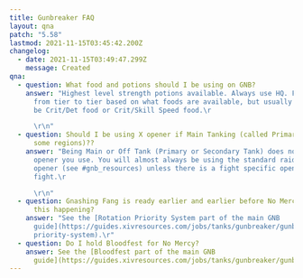 ```yaml
---
title: Gunbreaker FAQ
layout: qna
patch: "5.58"
lastmod: 2021-11-15T03:45:42.200Z
changelog:
  - date: 2021-11-15T03:49:47.299Z
    message: Created
qna:
  - question: What food and potions should I be using on GNB?
    answer: "Highest level strength potions available. Always use HQ. Food will vary
      from tier to tier based on what foods are available, but usually it will
      be Crit/Det food or Crit/Skill Speed food.\r

      \r\n"
  - question: Should I be using X opener if Main Tanking (called Primary Tank in
      some regions)??
    answer: "Being Main or Off Tank (Primary or Secondary Tank) does not affect what
      opener you use. You will almost always be using the standard raid buff
      opener (see #gnb_resources) unless there is a fight specific opener for a
      fight.\r

      \r\n"
  - question: Gnashing Fang is ready earlier and earlier before No Mercy, why is
      this happening?
    answer: "See the [Rotation Priority System part of the main GNB
      guide](https://guides.xivresources.com/jobs/tanks/gunbreaker/gunbreaker/#\
      priority-system).\r"
  - question: Do I hold Bloodfest for No Mercy?
    answer: See the [Bloodfest part of the main GNB
      guide](https://guides.xivresources.com/jobs/tanks/gunbreaker/gunbreaker/#bloodfest).
---
```

